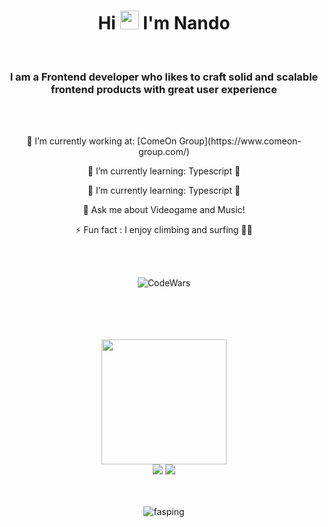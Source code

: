                    
<h1 align="center">Hi <img src="https://raw.githubusercontent.com/kaueMarques/kaueMarques/master/hi.gif" width="30px"> I'm Nando </h1>

<br>

  

<h3 align="center">I am a Frontend developer who likes to craft solid and scalable frontend products with great user experience</h3>
<br><br>
<p align="center"> 🔭 I’m currently working at: [ComeOn Group](https://www.comeon-group.com/)</p>
<p align="center">🌱 I’m currently learning: Typescript 💙</p>
<p align="center">🌱 I’m currently learning: Typescript 💙</p>
<p align="center"> 💬 Ask me about Videogame and Music!</p>
<p align="center"> ⚡ Fun fact : I enjoy climbing and surfing 🏄‍♂️</p>


<br><br> 
  <p align="center"> <img align="center" alt='CodeWars' src='https://www.codewars.com/users/Fasping/badges/large' /> </p> 
 <br><br>
 <br><br>
 
</div>
  <div align="center">
<img src="https://cdn.dribbble.com/users/260312/screenshots/2553737/media/55d2ee70677214c6817f561d8901ec67.gif" width="200"> 
 <div> 
  <a href = "mailto:nandocasesgarcia@gmail.com"><img src="https://img.shields.io/badge/-Gmail-%23333?style=for-the-badge&logo=gmail&logoColor=white"   target="_blank"></a>
  <a href="https://www.linkedin.com/in/fernandocases94" target="_blank"><img src="https://img.shields.io/badge/-LinkedIn-%230077B5?style=for-the-badge&logo=linkedin&logoColor=white" target="_blank"></a> 
    </div>
    <br><br>
    <p align="center"> <img src="https://komarev.com/ghpvc/?username=fasping&label=Profile%20views&color=0e75b6&style=flat" alt="fasping" /> </p>
